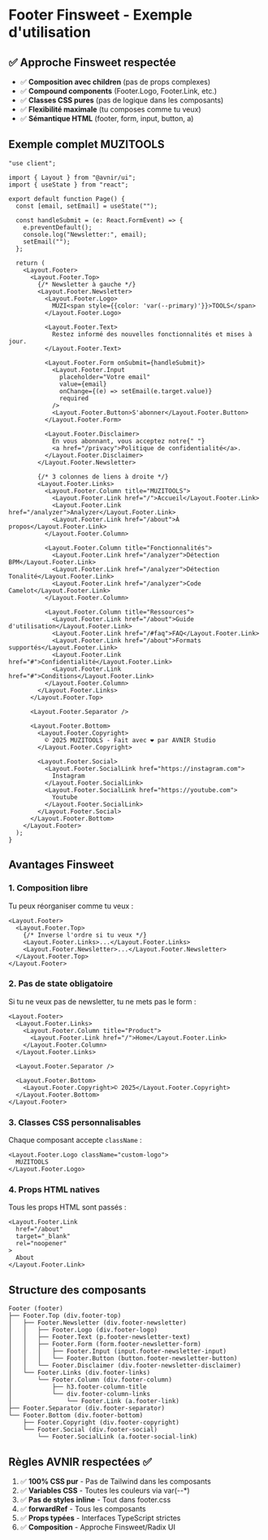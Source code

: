 # Footer Finsweet - Exemple d'utilisation

## ✅ Approche Finsweet respectée

- ✅ **Composition avec children** (pas de props complexes)
- ✅ **Compound components** (Footer.Logo, Footer.Link, etc.)
- ✅ **Classes CSS pures** (pas de logique dans les composants)
- ✅ **Flexibilité maximale** (tu composes comme tu veux)
- ✅ **Sémantique HTML** (footer, form, input, button, a)

## Exemple complet MUZITOOLS

```tsx
"use client";

import { Layout } from "@avnir/ui";
import { useState } from "react";

export default function Page() {
  const [email, setEmail] = useState("");

  const handleSubmit = (e: React.FormEvent) => {
    e.preventDefault();
    console.log("Newsletter:", email);
    setEmail("");
  };

  return (
    <Layout.Footer>
      <Layout.Footer.Top>
        {/* Newsletter à gauche */}
        <Layout.Footer.Newsletter>
          <Layout.Footer.Logo>
            MUZI<span style={{color: 'var(--primary)'}}>TOOLS</span>
          </Layout.Footer.Logo>
          
          <Layout.Footer.Text>
            Restez informé des nouvelles fonctionnalités et mises à jour.
          </Layout.Footer.Text>
          
          <Layout.Footer.Form onSubmit={handleSubmit}>
            <Layout.Footer.Input
              placeholder="Votre email"
              value={email}
              onChange={(e) => setEmail(e.target.value)}
              required
            />
            <Layout.Footer.Button>S'abonner</Layout.Footer.Button>
          </Layout.Footer.Form>
          
          <Layout.Footer.Disclaimer>
            En vous abonnant, vous acceptez notre{" "}
            <a href="/privacy">Politique de confidentialité</a>.
          </Layout.Footer.Disclaimer>
        </Layout.Footer.Newsletter>

        {/* 3 colonnes de liens à droite */}
        <Layout.Footer.Links>
          <Layout.Footer.Column title="MUZITOOLS">
            <Layout.Footer.Link href="/">Accueil</Layout.Footer.Link>
            <Layout.Footer.Link href="/analyzer">Analyzer</Layout.Footer.Link>
            <Layout.Footer.Link href="/about">À propos</Layout.Footer.Link>
          </Layout.Footer.Column>

          <Layout.Footer.Column title="Fonctionnalités">
            <Layout.Footer.Link href="/analyzer">Détection BPM</Layout.Footer.Link>
            <Layout.Footer.Link href="/analyzer">Détection Tonalité</Layout.Footer.Link>
            <Layout.Footer.Link href="/analyzer">Code Camelot</Layout.Footer.Link>
          </Layout.Footer.Column>

          <Layout.Footer.Column title="Ressources">
            <Layout.Footer.Link href="/about">Guide d'utilisation</Layout.Footer.Link>
            <Layout.Footer.Link href="/#faq">FAQ</Layout.Footer.Link>
            <Layout.Footer.Link href="/about">Formats supportés</Layout.Footer.Link>
            <Layout.Footer.Link href="#">Confidentialité</Layout.Footer.Link>
            <Layout.Footer.Link href="#">Conditions</Layout.Footer.Link>
          </Layout.Footer.Column>
        </Layout.Footer.Links>
      </Layout.Footer.Top>

      <Layout.Footer.Separator />

      <Layout.Footer.Bottom>
        <Layout.Footer.Copyright>
          © 2025 MUZITOOLS - Fait avec ❤️ par AVNIR Studio
        </Layout.Footer.Copyright>
        
        <Layout.Footer.Social>
          <Layout.Footer.SocialLink href="https://instagram.com">
            Instagram
          </Layout.Footer.SocialLink>
          <Layout.Footer.SocialLink href="https://youtube.com">
            Youtube
          </Layout.Footer.SocialLink>
        </Layout.Footer.Social>
      </Layout.Footer.Bottom>
    </Layout.Footer>
  );
}
```

## Avantages Finsweet

### 1. Composition libre
Tu peux réorganiser comme tu veux :
```tsx
<Layout.Footer>
  <Layout.Footer.Top>
    {/* Inverse l'ordre si tu veux */}
    <Layout.Footer.Links>...</Layout.Footer.Links>
    <Layout.Footer.Newsletter>...</Layout.Footer.Newsletter>
  </Layout.Footer.Top>
</Layout.Footer>
```

### 2. Pas de state obligatoire
Si tu ne veux pas de newsletter, tu ne mets pas le form :
```tsx
<Layout.Footer>
  <Layout.Footer.Links>
    <Layout.Footer.Column title="Product">
      <Layout.Footer.Link href="/">Home</Layout.Footer.Link>
    </Layout.Footer.Column>
  </Layout.Footer.Links>
  
  <Layout.Footer.Separator />
  
  <Layout.Footer.Bottom>
    <Layout.Footer.Copyright>© 2025</Layout.Footer.Copyright>
  </Layout.Footer.Bottom>
</Layout.Footer>
```

### 3. Classes CSS personnalisables
Chaque composant accepte `className` :
```tsx
<Layout.Footer.Logo className="custom-logo">
  MUZITOOLS
</Layout.Footer.Logo>
```

### 4. Props HTML natives
Tous les props HTML sont passés :
```tsx
<Layout.Footer.Link 
  href="/about" 
  target="_blank"
  rel="noopener"
>
  About
</Layout.Footer.Link>
```

## Structure des composants

```
Footer (footer)
├── Footer.Top (div.footer-top)
│   ├── Footer.Newsletter (div.footer-newsletter)
│   │   ├── Footer.Logo (div.footer-logo)
│   │   ├── Footer.Text (p.footer-newsletter-text)
│   │   ├── Footer.Form (form.footer-newsletter-form)
│   │   │   ├── Footer.Input (input.footer-newsletter-input)
│   │   │   └── Footer.Button (button.footer-newsletter-button)
│   │   └── Footer.Disclaimer (div.footer-newsletter-disclaimer)
│   └── Footer.Links (div.footer-links)
│       └── Footer.Column (div.footer-column)
│           ├── h3.footer-column-title
│           └── div.footer-column-links
│               └── Footer.Link (a.footer-link)
├── Footer.Separator (div.footer-separator)
└── Footer.Bottom (div.footer-bottom)
    ├── Footer.Copyright (div.footer-copyright)
    └── Footer.Social (div.footer-social)
        └── Footer.SocialLink (a.footer-social-link)
```

## Règles AVNIR respectées ✅

1. ✅ **100% CSS pur** - Pas de Tailwind dans les composants
2. ✅ **Variables CSS** - Toutes les couleurs via var(--*)
3. ✅ **Pas de styles inline** - Tout dans footer.css
4. ✅ **forwardRef** - Tous les composants
5. ✅ **Props typées** - Interfaces TypeScript strictes
6. ✅ **Composition** - Approche Finsweet/Radix UI
